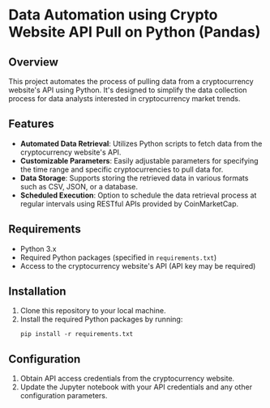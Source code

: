 # Data Automation using Crypto Website API Pull on Python (Pandas)

## Overview
This project automates the process of pulling data from a cryptocurrency website's API using Python. It's designed to simplify the data collection process for data analysts interested in cryptocurrency market trends.

## Features
- **Automated Data Retrieval**: Utilizes Python scripts to fetch data from the cryptocurrency website's API.
- **Customizable Parameters**: Easily adjustable parameters for specifying the time range and specific cryptocurrencies to pull data for.
- **Data Storage**: Supports storing the retrieved data in various formats such as CSV, JSON, or a database.
- **Scheduled Execution**: Option to schedule the data retrieval process at regular intervals using RESTful APIs provided by CoinMarketCap.

## Requirements
- Python 3.x
- Required Python packages (specified in `requirements.txt`)
- Access to the cryptocurrency website's API (API key may be required)

## Installation
1. Clone this repository to your local machine.
2. Install the required Python packages by running:
    ```
    pip install -r requirements.txt
    ```

## Configuration
1. Obtain API access credentials from the cryptocurrency website.
2. Update the Jupyter notebook with your API credentials and any other configuration parameters.
